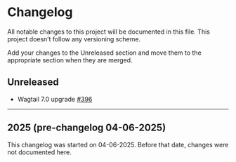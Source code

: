 # Changelog

All notable changes to this project will be documented in this file. This project doesn’t follow any versioning scheme.

Add your changes to the Unreleased section and move them to the appropriate section when they are merged.

## Unreleased

- Wagtail 7.0 upgrade [#396](https://github.com/torchbox/torchbox.com/pull/396)

---

## 2025 (pre-changelog 04-06-2025)

This changelog was started on 04-06-2025. Before that date, changes were not documented here.
